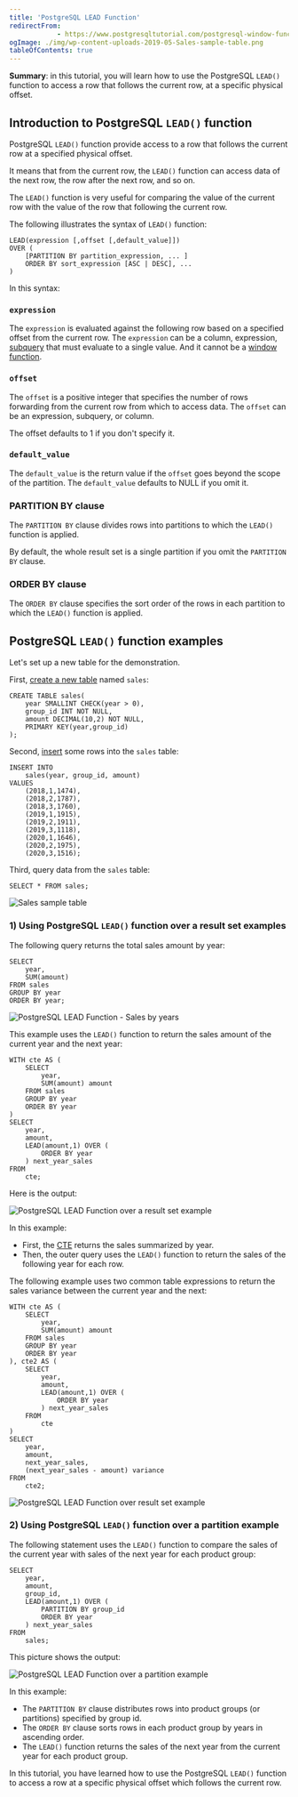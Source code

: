 ```yaml
---
title: 'PostgreSQL LEAD Function'
redirectFrom: 
            - https://www.postgresqltutorial.com/postgresql-window-function/postgresql-lead-function/
ogImage: ./img/wp-content-uploads-2019-05-Sales-sample-table.png
tableOfContents: true
---
```


**Summary**: in this tutorial, you will learn how to use the PostgreSQL `LEAD()` function to access a row that follows the current row, at a specific physical offset.



## Introduction to PostgreSQL `LEAD()` function



PostgreSQL `LEAD()` function provide access to a row that follows the current row at a specified physical offset.



It means that from the current row, the `LEAD()` function can access data of the next row, the row after the next row, and so on.



The `LEAD()` function is very useful for comparing the value of the current row with the value of the row that following the current row.



The following illustrates the syntax of `LEAD()` function:



```
LEAD(expression [,offset [,default_value]])
OVER (
    [PARTITION BY partition_expression, ... ]
    ORDER BY sort_expression [ASC | DESC], ...
)
```



In this syntax:



### `expression`



The `expression` is evaluated against the following row based on a specified offset from the current row. The `expression` can be a column, expression, [subquery](https://www.postgresqltutorial.com/postgresql-tutorial/postgresql-subquery/) that must evaluate to a single value. And it cannot be a [window function](https://www.postgresqltutorial.com/postgresql-window-function/).



### `offset`



The `offset` is a positive integer that specifies the number of rows forwarding from the current row from which to access data. The `offset` can be an expression, subquery, or column.



The offset defaults to 1 if you don't specify it.



### `default_value`



The `default_value` is the return value if the `offset` goes beyond the scope of the partition. The `default_value` defaults to NULL if you omit it.



### PARTITION BY clause



The `PARTITION BY` clause divides rows into partitions to which the `LEAD()` function is applied.



By default, the whole result set is a single partition if you omit the `PARTITION BY` clause.



### ORDER BY clause



The `ORDER BY` clause specifies the sort order of the rows in each partition to which the `LEAD()` function is applied.



## PostgreSQL `LEAD()` function examples



Let's set up a new table for the demonstration.



First, [create a new table](https://www.postgresqltutorial.com/postgresql-tutorial/postgresql-create-table/) named `sales`:



```
CREATE TABLE sales(
	year SMALLINT CHECK(year > 0),
	group_id INT NOT NULL,
	amount DECIMAL(10,2) NOT NULL,
	PRIMARY KEY(year,group_id)
);
```



Second, [insert](https://www.postgresqltutorial.com/postgresql-tutorial/postgresql-insert/) some rows into the `sales` table:



```
INSERT INTO
	sales(year, group_id, amount)
VALUES
	(2018,1,1474),
	(2018,2,1787),
	(2018,3,1760),
	(2019,1,1915),
	(2019,2,1911),
	(2019,3,1118),
	(2020,1,1646),
	(2020,2,1975),
	(2020,3,1516);
```



Third, query data from the `sales` table:



```
SELECT * FROM sales;
```



![Sales sample table](./img/wp-content-uploads-2019-05-Sales-sample-table.png)



### 1) Using PostgreSQL `LEAD()` function over a result set examples



The following query returns the total sales amount by year:



```
SELECT
	year,
	SUM(amount)
FROM sales
GROUP BY year
ORDER BY year;
```



![PostgreSQL LEAD Function - Sales by years](./img/wp-content-uploads-2019-05-PostgreSQL-LEAD-Function-Sales-by-years.png)



This example uses the `LEAD()` function to return the sales amount of the current year and the next year:



```
WITH cte AS (
	SELECT
		year,
		SUM(amount) amount
	FROM sales
	GROUP BY year
	ORDER BY year
)
SELECT
	year,
	amount,
	LEAD(amount,1) OVER (
		ORDER BY year
	) next_year_sales
FROM
	cte;
```



Here is the output:



![PostgreSQL LEAD Function over a result set example](./img/wp-content-uploads-2019-05-PostgreSQL-LEAD-Function-over-a-result-set-example.png)



In this example:



- First, the [CTE](https://www.postgresqltutorial.com/postgresql-tutorial/postgresql-cte/) returns the sales summarized by year.
- Then, the outer query uses the `LEAD()` function to return the sales of the following year for each row.



The following example uses two common table expressions to return the sales variance between the current year and the next:



```
WITH cte AS (
	SELECT
		year,
		SUM(amount) amount
	FROM sales
	GROUP BY year
	ORDER BY year
), cte2 AS (
	SELECT
		year,
		amount,
		LEAD(amount,1) OVER (
			ORDER BY year
		) next_year_sales
	FROM
		cte
)
SELECT
	year,
	amount,
	next_year_sales,
	(next_year_sales - amount) variance
FROM
	cte2;
```



![PostgreSQL LEAD Function over result set example](./img/wp-content-uploads-2019-05-PostgreSQL-LEAD-Function-over-result-set-example-2.png)



### 2) Using PostgreSQL `LEAD()` function over a partition example



The following statement uses the `LEAD()` function to compare the sales of the current year with sales of the next year for each product group:



```
SELECT
	year,
	amount,
	group_id,
	LEAD(amount,1) OVER (
		PARTITION BY group_id
		ORDER BY year
	) next_year_sales
FROM
	sales;
```



This picture shows the output:



![PostgreSQL LEAD Function over a partition example](./img/wp-content-uploads-2019-05-PostgreSQL-LEAD-Function-over-a-partition-example.png)



In this example:



- The `PARTITION BY` clause distributes rows into product groups (or partitions) specified by group id.
- The `ORDER BY` clause sorts rows in each product group by years in ascending order.
- The `LEAD()` function returns the sales of the next year from the current year for each product group.



In this tutorial, you have learned how to use the PostgreSQL `LEAD()` function to access a row at a specific physical offset which follows the current row.

